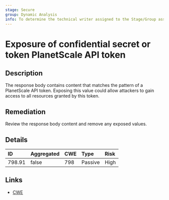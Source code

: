 ```yaml
---
stage: Secure
group: Dynamic Analysis
info: To determine the technical writer assigned to the Stage/Group associated with this page, see https://about.gitlab.com/handbook/engineering/ux/technical-writing/#assignments
---
```


# Exposure of confidential secret or token PlanetScale API token

## Description

The response body contains content that matches the pattern of a PlanetScale API token.
Exposing this value could allow attackers to gain access to all resources granted by this token.

## Remediation

Review the response body content and remove any exposed values.

## Details

| ID | Aggregated | CWE | Type | Risk |
|:---|:--------|:--------|:--------|:--------|
| 798.91 | false | 798 | Passive | High |

## Links

- [CWE](https://cwe.mitre.org/data/definitions/798.html)
